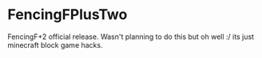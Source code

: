 # FencingFPlusTwo
FencingF+2 official release. Wasn't planning to do this but oh well :/ its just minecraft block game hacks.
